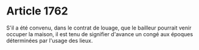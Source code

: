# Article 1762

S'il a été convenu, dans le contrat de louage, que le bailleur pourrait venir occuper la maison, il est tenu de signifier d'avance un congé aux époques déterminées par l'usage des lieux.